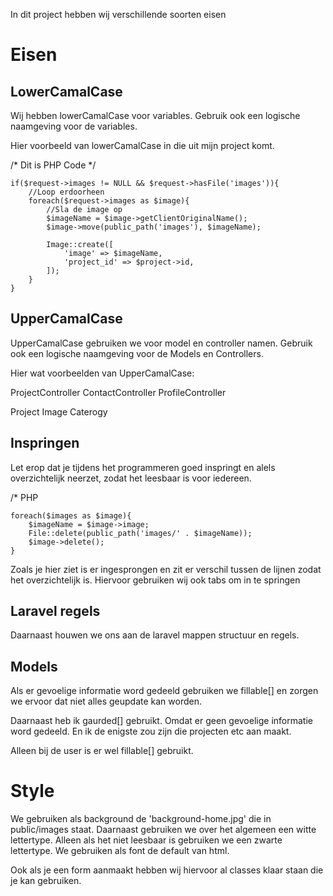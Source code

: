 In dit project hebben wij verschillende soorten eisen

# Eisen

## LowerCamalCase
Wij hebben lowerCamalCase voor variables. Gebruik ook een logische naamgeving voor de variables.

Hier voorbeeld van lowerCamalCase in die uit mijn project komt.

/* Dit is PHP Code */
```//Kijk of er een image mee is gegeven
if($request->images != NULL && $request->hasFile('images')){  
    //Loop erdoorheen   
    foreach($request->images as $image){
        //Sla de image op
        $imageName = $image->getClientOriginalName();
        $image->move(public_path('images'), $imageName);
    
        Image::create([
            'image' => $imageName,
            'project_id' => $project->id,
        ]);
    }   
}
```

## UpperCamalCase
UpperCamalCase gebruiken we voor model en controller namen. Gebruik ook een logische naamgeving voor de Models en Controllers.

Hier wat voorbeelden van UpperCamalCase:

ProjectController
ContactController
ProfileController

Project
Image
Caterogy

## Inspringen

Let erop dat je tijdens het programmeren goed inspringt en alels overzichtelijk neerzet, zodat het leesbaar is voor iedereen.

/* PHP

```
foreach($images as $image){
    $imageName = $image->image;
    File::delete(public_path('images/' . $imageName));
    $image->delete();
}
```

Zoals je hier ziet is er ingesprongen en zit er verschil tussen de lijnen zodat het overzichtelijk is.
Hiervoor gebruiken wij ook tabs om in te springen

## Laravel regels

Daarnaast houwen we ons aan de laravel mappen structuur en regels.

## Models

Als er gevoelige informatie word gedeeld gebruiken we fillable[] en zorgen we ervoor dat niet alles geupdate kan worden.

Daarnaast heb ik gaurded[] gebruikt. Omdat er geen gevoelige informatie word gedeeld. En ik
de enigste zou zijn die projecten etc aan maakt.

Alleen bij de user is er wel fillable[] gebruikt.

# Style

We gebruiken als background de 'background-home.jpg' die in public/images staat.
Daarnaast gebruiken we over het algemeen een witte lettertype. Alleen als het niet leesbaar is gebruiken we een zwarte lettertype.
We gebruiken als font de default van html.

Ook als je een form aanmaakt hebben wij hiervoor al classes klaar staan die je kan gebruiken.



